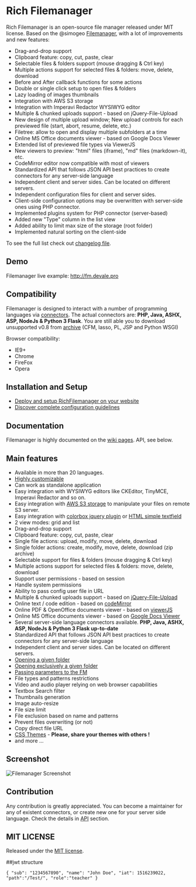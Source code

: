 Rich Filemanager
========================

Rich Filemanager is an open-source file manager released under MIT license.
Based on the @simogeo [Filemanager](https://github.com/simogeo/Filemanager), with a lot of improvements and new features:

* Drag-and-drop support
* Clipboard feature: copy, cut, paste, clear
* Selectable files & folders support (mouse dragging & Ctrl key)
* Multiple actions support for selected files & folders: move, delete, download
* Before and After callback functions for some actions
* Double or single click setup to open files & folders
* Lazy loading of images thumbnails
* Integration with AWS S3 storage
* Integration with Imperavi Redactor WYSIWYG editor
* Multiple & chunked uploads support - based on jQuery-File-Upload
* New design of multiple upload window; New upload controls for each previewed file (start, abort, resume, delete, etc.)
* Filetree: allow to open and display multiple subfolders at a time
* Online MS Office documents viewer - based on Google Docs Viewer
* Extended list of previewed file types via ViewerJS
* New viewers to preview: "html" files (iframe), "md" files (markdown-it), etc.
* CodeMirror editor now compatible with most of viewers 
* Standardized API that follows JSON API best practices to create connectors for any server-side language
* Independent client and server sides. Can be located on different servers.
* Independent configuration files for client and server sides.
* Client-side configuration options may be overwritten with server-side ones using PHP connector.
* Implemented plugins system for PHP connector (server-based)
* Added new "Type" column in the list view
* Added ability to limit max size of the storage (root folder)
* Implemented natural sorting on the client-side

To see the full list check out [changelog file](https://github.com/servocoder/RichFilemanager/blob/master/changelog).


Demo
----

Filemanager live example: http://fm.devale.pro


Compatibility
-------------

Filemanager is designed to interact with a number of programming languages via [connectors](https://github.com/servocoder/RichFilemanager/tree/master/connectors).
The actual connectors are: **PHP, Java, ASHX, ASP, NodeJs & Python 3 Flask**.
You are still able you to download unsupported v0.8 from [archive](https://github.com/simogeo/Filemanager/archive/v0.8.zip) (CFM, lasso, PL, JSP and Python WSGI)

Browser compatibility:

* IE9+
* Chrome
* FireFox
* Opera


Installation and Setup
----------------------

* [Deploy and setup RichFilemanager on your website](https://github.com/servocoder/RichFilemanager/wiki/Deploy-and-setup)
* [Discover complete configuration guidelines](https://github.com/servocoder/RichFilemanager/wiki/Configuration-options)


Documentation
-------------

Filemanager is highly documented on the [wiki pages](https://github.com/servocoder/RichFilemanager/wiki). API, see below.


Main features
-------------

* Available in more than 20 languages.
* [Highly customizable](https://github.com/servocoder/RichFilemanager/wiki/Configuration-options)
* Can work as standalone application
* Easy integration with WYSIWYG editors like CKEditor, TinyMCE, Imperavi Redactor and so on.
* Easy integration with [AWS S3 storage](https://github.com/servocoder/RichFilemanager-PHP) to manipulate your files on remote S3 server.
* Easy integration with [colorbox jquery plugin](https://github.com/servocoder/RichFilemanager/wiki/How-to-use-the-filemanager-with-colorbox) or [HTML simple textfield](https://github.com/servocoder/RichFilemanager/wiki/How-to-use-the-filemanager-from-a-simple-textfield)
* 2 view modes: grid and list
* Drag-and-drop support
* Clipboard feature: copy, cut, paste, clear
* Single file actions: upload, modify, move, delete, download
* Single folder actions: create, modify, move, delete, download (zip archive)
* Selectable support for files & folders (mouse dragging & Ctrl key)
* Multiple actions support for selected files & folders: move, delete, download
* Support user permissions - based on session
* Handle system permissions
* Ability to pass config user file in URL
* Multiple & chunked uploads support - based on [jQuery-File-Upload](https://github.com/blueimp/jQuery-File-Upload)
* Online text / code edition - based on [codeMirror](http://codemirror.net/)
* Online PDF & OpenOffice documents viewer - based on [viewerJS](http://viewerjs.org/)
* Online MS Office documents viewer - based on [Google Docs Viewer](http://docs.google.com/viewer/)
* Several server-side language connectors available. **PHP, Java, ASHX, ASP, NodeJs & Python 3 Flask up-to-date**
* Standardized API that follows JSON API best practices to create connectors for any server-side language
* Independent client and server sides. Can be located on different servers.
* [Opening a given folder](https://github.com/servocoder/RichFilemanager/wiki/How-to-open-a-given-folder-different-from-root-folder-when-opening-the-filemanager)
* [Opening exclusively a given folder](https://github.com/servocoder/RichFilemanager/wiki/How-to-open-%28exclusively%29-a-given-subfolder)
* [Passing parameters to the FM](https://github.com/servocoder/RichFilemanager/wiki/Passing-parameters-to-the-FM)
* File types and patterns restrictions
* Video and audio player relying on web browser capabilities
* Textbox Search filter
* Thumbnails generation
* Image auto-resize
* File size limit
* File exclusion based on name and patterns
* Prevent files overwriting (or not)
* Copy direct file URL
* [CSS Themes](https://github.com/servocoder/RichFilemanager/wiki/Create-your-own-theme) - **Please, share your themes with others !**
* and more ...


Screenshot
-------------

![Filemanager Screenshot](http://image.prntscr.com/image/36ed7f7531454f75b5462764f02b2cbd.png)


Contribution
------------

Any contribution is greatly appreciated.
You can become a maintainer for any of existent connectors, or create new one for your server side language.
Check the details in [API](https://github.com/servocoder/RichFilemanager/wiki/API) section.


MIT LICENSE
-----------


Released under the [MIT license](http://opensource.org/licenses/MIT).

##jwt structure

`{
   "sub": "1234567890",
   "name": "John Doe",
   "iat": 1516239022,
   "path":"/Test/",
   "role":"teacher"
 }`
